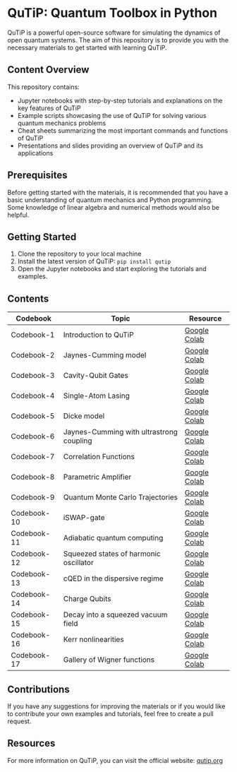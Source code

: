 # QuTiP: Quantum Toolbox in Python

QuTiP is a powerful open-source software for simulating the dynamics of open quantum systems. The aim of this repository is to provide you with the necessary materials to get started with learning QuTiP. 

## Content Overview

This repository contains:
- Jupyter notebooks with step-by-step tutorials and explanations on the key features of QuTiP
- Example scripts showcasing the use of QuTiP for solving various quantum mechanics problems
- Cheat sheets summarizing the most important commands and functions of QuTiP
- Presentations and slides providing an overview of QuTiP and its applications

## Prerequisites

Before getting started with the materials, it is recommended that you have a basic understanding of quantum mechanics and Python programming. Some knowledge of linear algebra and numerical methods would also be helpful.

## Getting Started

1. Clone the repository to your local machine
2. Install the latest version of QuTiP: `pip install qutip`
3. Open the Jupyter notebooks and start exploring the tutorials and examples.


## Contents

| Codebook | Topic | Resource |
| --- | --- | --- |
| Codebook-1 | Introduction to QuTiP | [Google Colab](https://github.com/MonitSharma/Quantum-Codebooks/blob/main/QuTiP%20Codebooks/QuTip_Codebook_1.ipynb) |
| Codebook-2 | Jaynes-Cumming model | [Google Colab](https://github.com/MonitSharma/Quantum-Codebooks/blob/main/QuTiP%20Codebooks/QuTiP_Codebook_2.ipynb) |
| Codebook-3 | Cavity-Qubit Gates | [Google Colab](https://github.com/MonitSharma/Quantum-Codebooks/blob/main/QuTiP%20Codebooks/QuTiP_Codebook_3.ipynb) |
| Codebook-4 | Single-Atom Lasing | [Google Colab](https://github.com/MonitSharma/Quantum-Codebooks/blob/main/QuTiP%20Codebooks/QuTiP_Codebook_4.ipynb) |
| Codebook-5 | Dicke model |  [Google Colab](https://github.com/MonitSharma/Quantum-Codebooks/blob/main/QuTiP%20Codebooks/QuTiP_Codebook_5.ipynb) |
| Codebook-6 | Jaynes-Cumming with ultrastrong coupling |  [Google Colab](https://github.com/MonitSharma/Quantum-Codebooks/blob/main/QuTiP%20Codebooks/QuTiP_Codebook_6.ipynb) |
| Codebook-7 | Correlation Functions | [Google Colab](https://github.com/MonitSharma/Quantum-Codebooks/blob/main/QuTiP%20Codebooks/QuTiP_Codebook_7.ipynb) |
| Codebook-8 | Parametric Amplifier |  [Google Colab](https://github.com/MonitSharma/Quantum-Codebooks/blob/main/QuTiP%20Codebooks/QuTiP_Codebook_8.ipynb)|
| Codebook-9 | Quantum Monte Carlo Trajectories |  [Google Colab](https://github.com/MonitSharma/Quantum-Codebooks/blob/main/QuTiP%20Codebooks/QuTiP_Codebook_9.ipynb) |
| Codebook-10 | iSWAP-gate |   [Google Colab](https://github.com/MonitSharma/Quantum-Codebooks/blob/main/QuTiP%20Codebooks/QuTiP_Codebook_10.ipynb)|
| Codebook-11 | Adiabatic quantum computing |  [Google Colab](https://github.com/MonitSharma/Quantum-Codebooks/blob/main/QuTiP%20Codebooks/QuTiP_Codebook_11.ipynb) |
| Codebook-12 | Squeezed states of harmonic oscillator |   [Google Colab](https://github.com/MonitSharma/Quantum-Codebooks/blob/main/QuTiP%20Codebooks/QuTiP_Codebook_12.ipynb)|
| Codebook-13 | cQED in the dispersive regime |   [Google Colab](https://github.com/MonitSharma/Quantum-Codebooks/blob/main/QuTiP%20Codebooks/QuTiP_Codebook_13.ipynb) |
| Codebook-14 | Charge Qubits |  [Google Colab](https://github.com/MonitSharma/Quantum-Codebooks/blob/main/QuTiP%20Codebooks/QuTiP_Codebook_14.ipynb) |
| Codebook-15 | Decay into a squeezed vacuum field |  [Google Colab](https://github.com/MonitSharma/Quantum-Codebooks/blob/main/QuTiP%20Codebooks/QuTiP_Codebook_15.ipynb) |
| Codebook-16 | Kerr nonlinearities |  [Google Colab](https://github.com/MonitSharma/Quantum-Codebooks/blob/main/QuTiP%20Codebooks/QuTiP_Codebook_16.ipynb) |
| Codebook-17 | Gallery of Wigner functions |  [Google Colab](https://github.com/MonitSharma/Quantum-Codebooks/blob/main/QuTiP%20Codebooks/QuTiP_Codebook_17.ipynb) |


## Contributions

If you have any suggestions for improving the materials or if you would like to contribute your own examples and tutorials, feel free to create a pull request.

## Resources

For more information on QuTiP, you can visit the official website: [qutip.org](https://qutip.org)
